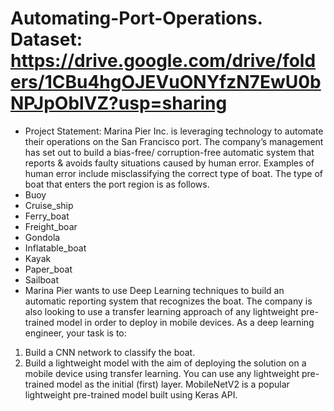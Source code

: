 # Automating-Port-Operations. Dataset: https://drive.google.com/drive/folders/1CBu4hgOJEVuONYfzN7EwU0bNPJpOblVZ?usp=sharing
- Project Statement:
Marina Pier Inc. is leveraging technology to automate their operations on the San Francisco port.
The company’s management has set out to build a bias-free/ corruption-free automatic system that reports & avoids faulty situations caused by human error. Examples of human error include misclassifying the correct type of boat. The type of boat that enters the port region is as follows.
-	Buoy
-	Cruise_ship
-	Ferry_boat
-	Freight_boar
-	Gondola
-	Inflatable_boat
-	Kayak
-	Paper_boat
-	Sailboat
- Marina Pier wants to use Deep Learning techniques to build an automatic reporting system that recognizes the boat. The company is also looking to use a transfer learning approach of any lightweight pre-trained model in order to deploy in mobile devices.
As a deep learning engineer, your task is to:
1.	Build a CNN network to classify the boat.
2.	Build a lightweight model with the aim of deploying the solution on a mobile device using transfer learning. You can use any lightweight pre-trained model as the initial (first) layer. MobileNetV2 is a popular lightweight pre-trained model built using Keras API. 
